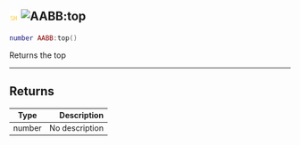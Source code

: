 ## ![shared](../../.gitbook/assets/shared.png) ![AABB](./readme/aabb "mention"):top

```lua
number AABB:top()
```

Returns the top

------
## Returns

| Type   | Description |
| ------ | ----------: |
| number | No description |

